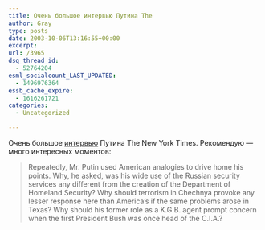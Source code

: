 ```yaml
---
title: Очень большое интервью Путина The
author: Gray
type: posts
date: 2003-10-06T13:16:55+00:00
excerpt:
url: /3965
dsq_thread_id:
  - 52764204
esml_socialcount_LAST_UPDATED:
  - 1496976364
essb_cache_expire:
  - 1616261721
categories:
  - Uncategorized

---
```








Очень большое [интервью][1] Путина The New York Times. Рекомендую &#8212; много интересных моментов:

> Repeatedly, Mr. Putin used American analogies to drive home his points. Why, he asked, was his wide use of the Russian security services any different from the creation of the Department of Homeland Security? Why should terrorism in Chechnya provoke any lesser response here than America&#8217;s if the same problems arose in Texas? Why should his former role as a K.G.B. agent prompt concern when the first President Bush was once head of the C.I.A.?

 [1]: http://www.nytimes.com/2003/10/06/international/europe/06PUTI.html